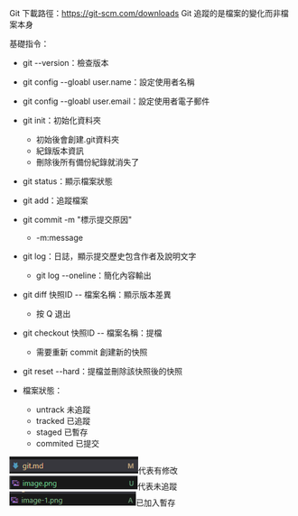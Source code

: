 Git 下載路徑：https://git-scm.com/downloads
Git 追蹤的是檔案的變化而非檔案本身

基礎指令：
- git --version：檢查版本
- git config --gloabl user.name：設定使用者名稱
- git config --gloabl user.email：設定使用者電子郵件
- git init：初始化資料夾
    - 初始後會創建.git資料夾
    - 紀錄版本資訊
    - 刪除後所有備份紀錄就消失了
- git status：顯示檔案狀態
- git add：追蹤檔案
- git commit -m "標示提交原因"
    - -m:message
- git log：日誌，顯示提交歷史包含作者及說明文字
    - git log --oneline：簡化內容輸出
- git diff 快照ID -- 檔案名稱：顯示版本差異
    - 按 Q 退出
- git checkout 快照ID -- 檔案名稱：提檔
    - 需要重新 commit 創建新的快照
- git reset --hard：提檔並刪除該快照後的快照
    
- 檔案狀態：
    - untrack 未追蹤
    - tracked 已追蹤
    - staged 已暫存
    - commited 已提交

![alt text](image.png)代表有修改
![alt text](image-1.png)代表未追蹤
![alt text](image-2.png)已加入暫存
